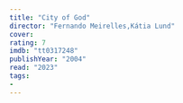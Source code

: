 ```yaml
---
title: "City of God"
director: "Fernando Meirelles,Kátia Lund"
cover: 
rating: 7
imdb: "tt0317248"
publishYear: "2004"
read: "2023"
tags:
- 
---
```

